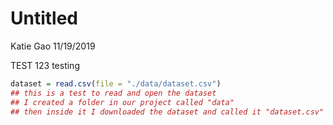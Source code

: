 Untitled
================
Katie Gao
11/19/2019

TEST 123 testing

``` r
dataset = read.csv(file = "./data/dataset.csv")  
## this is a test to read and open the dataset
## I created a folder in our project called "data" 
## then inside it I downloaded the dataset and called it "dataset.csv"
```

